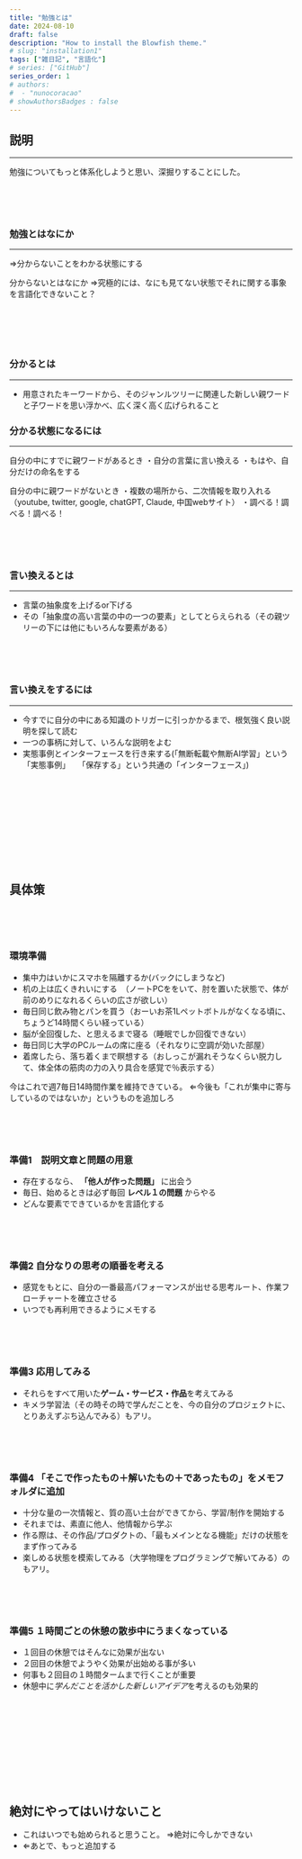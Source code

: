 ```yaml
---
title: "勉強とは"
date: 2024-08-10
draft: false
description: "How to install the Blowfish theme."
# slug: "installation1"
tags: ["雑日記", "言語化"]
# series: ["GitHub"]
series_order: 1
# authors:
#  - "nunocoracao"
# showAuthorsBadges : false 
---
```






## 説明
___

勉強についてもっと体系化しようと思い、深掘りすることにした。



<br><br><br>
### 勉強とはなにか
___
⇒分からないことをわかる状態にする 


分からないとはなにか
⇒究極的には、なにも見てない状態でそれに関する事象を言語化できないこと？


```cpp

```


<br><br><br>
### 分かるとは
___


- 用意されたキーワードから、そのジャンルツリーに関連した新しい親ワードと子ワードを思い浮かべ、広く深く高く広げられること







### 分かる状態になるには
___


自分の中にすでに親ワードがあるとき
・自分の言葉に言い換える
・もはや、自分だけの命名をする


自分の中に親ワードがないとき
・複数の場所から、二次情報を取り入れる（youtube, twitter, google, chatGPT, Claude, 中国webサイト）
・調べる！調べる！調べる！




<br><br><br>
### 言い換えるとは
___
- 言葉の抽象度を上げるor下げる
- その「抽象度の高い言葉の中の一つの要素」としてとらえられる（その親ツリーの下には他にもいろんな要素がある）




<br><br><br>
### 言い換えをするには
___
- 今すでに自分の中にある知識のトリガーに引っかかるまで、根気強く良い説明を探して読む
- 一つの事柄に対して、いろんな説明をよむ
- 実態事例とインターフェースを行き来する(「無断転載や無断AI学習」という「実態事例」　　「保存する」という共通の「インターフェース」)





<br><br><br><br><br><br><br><br><br>
## 具体策

<br><br><br>
### 環境準備
- 集中力はいかにスマホを隔離するか(バックにしまうなど)
- 机の上は広くきれいにする　（ノートPCををいて、肘を置いた状態で、体が前のめりになれるくらいの広さが欲しい）
- 毎日同じ飲み物とパンを買う（おーいお茶1Lペットボトルがなくなる頃に、ちょうど14時間くらい経っている）
- 脳が全回復した、と思えるまで寝る（睡眠でしか回復できない）
- 毎日同じ大学のPCルームの席に座る（それなりに空調が効いた部屋）
- 着席したら、落ち着くまで瞑想する（おしっこが漏れそうなくらい脱力して、体全体の筋肉の力の入り具合を感覚で％表示する）

今はこれで週7毎日14時間作業を維持できている。
⇐今後も「これが集中に寄与しているのではないか」というものを追加しろ


<br><br><br>
### 準備1　**説明文章**と**問題**の用意
- 存在するなら、 **「他人が作った問題」** に出会う
- 毎日、始めるときは必ず毎回 **レベル１の問題** からやる
- どんな要素でできているかを言語化する




<br><br><br>
### 準備2 **自分なりの思考の順番**を考える
- 感覚をもとに、自分の一番最高パフォーマンスが出せる思考ルート、作業フローチャートを確立させる
- いつでも再利用できるようにメモする
 


<br><br><br>
### 準備3 応用してみる

- それらをすべて用いた**ゲーム・サービス・作品**を考えてみる
- キメラ学習法（その時その時で学んだことを、今の自分のプロジェクトに、とりあえずぶち込んでみる）もアリ。




<br><br><br>
### 準備4 「そこで作ったもの＋解いたもの＋であったもの」を**メモフォルダに追加**
- 十分な量の一次情報と、質の高い土台ができてから、学習/制作を開始する
- それまでは、素直に他人、他情報から学ぶ
- 作る際は、その作品/プロダクトの、「最もメインとなる機能」だけの状態をまず作ってみる
- 楽しめる状態を模索してみる（大学物理をプログラミングで解いてみる）のもアリ。




<br><br><br>
### 準備5 **１時間ごとの休憩の散歩中**にうまくなっている
- １回目の休憩ではそんなに効果が出ない
- ２回目の休憩でようやく効果が出始める事が多い
- 何事も２回目の１時間タームまで行くことが重要
- 休憩中に*学んだことを活かした新しいアイデア*を考えるのも効果的





<br><br><br><br><br><br><br><br><br>
## 絶対にやってはいけないこと

- これはいつでも始められると思うこと。
⇒絶対に今しかできない
- ⇐あとで、もっと追加する
